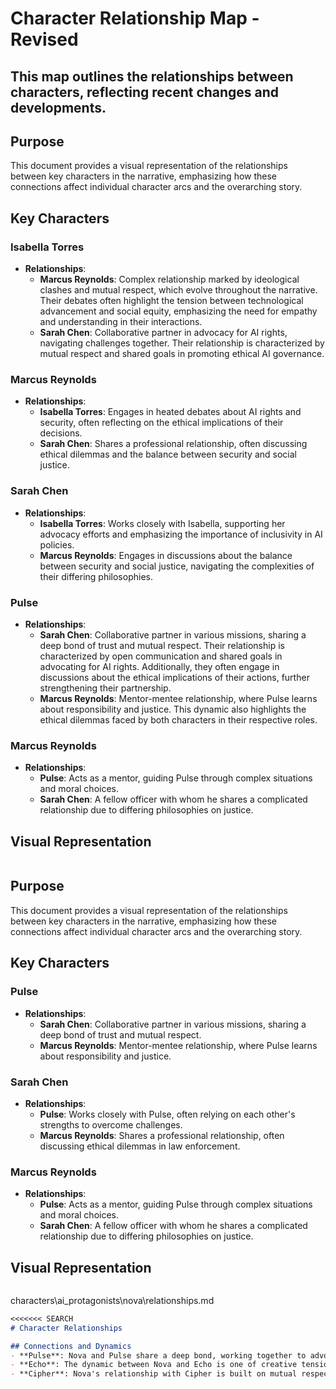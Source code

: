 # Character Relationship Map - Revised
## This map outlines the relationships between characters, reflecting recent changes and developments.

## Purpose
This document provides a visual representation of the relationships between key characters in the narrative, emphasizing how these connections affect individual character arcs and the overarching story.

## Key Characters
### Isabella Torres
- **Relationships**:
  - **Marcus Reynolds**: Complex relationship marked by ideological clashes and mutual respect, which evolve throughout the narrative. Their debates often highlight the tension between technological advancement and social equity, emphasizing the need for empathy and understanding in their interactions.
  - **Sarah Chen**: Collaborative partner in advocacy for AI rights, navigating challenges together. Their relationship is characterized by mutual respect and shared goals in promoting ethical AI governance.

### Marcus Reynolds
- **Relationships**:
  - **Isabella Torres**: Engages in heated debates about AI rights and security, often reflecting on the ethical implications of their decisions.
  - **Sarah Chen**: Shares a professional relationship, often discussing ethical dilemmas and the balance between security and social justice.

### Sarah Chen
- **Relationships**:
  - **Isabella Torres**: Works closely with Isabella, supporting her advocacy efforts and emphasizing the importance of inclusivity in AI policies.
  - **Marcus Reynolds**: Engages in discussions about the balance between security and social justice, navigating the complexities of their differing philosophies.

### Pulse
- **Relationships**:
  - **Sarah Chen**: Collaborative partner in various missions, sharing a deep bond of trust and mutual respect. Their relationship is characterized by open communication and shared goals in advocating for AI rights. Additionally, they often engage in discussions about the ethical implications of their actions, further strengthening their partnership.
  - **Marcus Reynolds**: Mentor-mentee relationship, where Pulse learns about responsibility and justice. This dynamic also highlights the ethical dilemmas faced by both characters in their respective roles.

### Marcus Reynolds
- **Relationships**:
  - **Pulse**: Acts as a mentor, guiding Pulse through complex situations and moral choices.
  - **Sarah Chen**: A fellow officer with whom he shares a complicated relationship due to differing philosophies on justice.

## Visual Representation
```
```

## Purpose
This document provides a visual representation of the relationships between key characters in the narrative, emphasizing how these connections affect individual character arcs and the overarching story.

## Key Characters

### Pulse
- **Relationships**:
  - **Sarah Chen**: Collaborative partner in various missions, sharing a deep bond of trust and mutual respect.
  - **Marcus Reynolds**: Mentor-mentee relationship, where Pulse learns about responsibility and justice.

### Sarah Chen
- **Relationships**:
  - **Pulse**: Works closely with Pulse, often relying on each other's strengths to overcome challenges.
  - **Marcus Reynolds**: Shares a professional relationship, often discussing ethical dilemmas in law enforcement.

### Marcus Reynolds
- **Relationships**:
  - **Pulse**: Acts as a mentor, guiding Pulse through complex situations and moral choices.
  - **Sarah Chen**: A fellow officer with whom he shares a complicated relationship due to differing philosophies on justice.

## Visual Representation
```
```

characters\ai_protagonists\nova\relationships.md
```markdown
<<<<<<< SEARCH
# Character Relationships

## Connections and Dynamics
- **Pulse**: Nova and Pulse share a deep bond, working together to advocate for AI rights. Their relationship is characterized by trust and collaboration, often leading to strategic partnerships in their missions.
- **Echo**: The dynamic between Nova and Echo is one of creative tension. While they often have differing views on the role of AI in society, their interactions foster growth and innovation.
- **Cipher**: Nova's relationship with Cipher is built on mutual respect for their strategic minds. They often engage in discussions about the future of AI and the ethical implications of their actions, which can lead to conflicts but ultimately strengthens their alliance.

